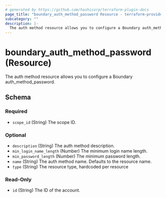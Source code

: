 ```yaml
---
# generated by https://github.com/hashicorp/terraform-plugin-docs
page_title: "boundary_auth_method_password Resource - terraform-provider-boundary"
subcategory: ""
description: |-
  The auth method resource allows you to configure a Boundary auth_method_password.
---
```


# boundary_auth_method_password (Resource)

The auth method resource allows you to configure a Boundary auth_method_password.



<!-- schema generated by tfplugindocs -->
## Schema

### Required

- `scope_id` (String) The scope ID.

### Optional

- `description` (String) The auth method description.
- `min_login_name_length` (Number) The minimum login name length.
- `min_password_length` (Number) The minimum password length.
- `name` (String) The auth method name. Defaults to the resource name.
- `type` (String) The resource type, hardcoded per resource

### Read-Only

- `id` (String) The ID of the account.
